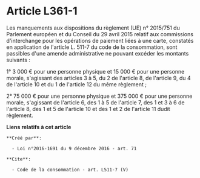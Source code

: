 # Article L361-1

Les manquements aux dispositions du règlement (UE) n° 2015/751 du Parlement européen et du Conseil du 29 avril 2015 relatif
aux commissions d'interchange pour les opérations de paiement liées à une carte, constatés en application de l'article L.
511-7 du code de la consommation, sont passibles d'une amende administrative ne pouvant excéder les montants suivants : 

1° 3 000 € pour une personne physique et 15 000 € pour une personne morale, s'agissant des articles 3 à 5, du 2 de l'article
8, de l'article 9, du 4 de l'article 10 et du 1 de l'article 12 du même règlement ; 

2° 75 000 € pour une personne physique et 375 000 € pour une personne morale, s'agissant de l'article 6, des 1 à 5 de
l'article 7, des 1 et 3 à 6 de l'article 8, des 1 et 5 de l'article 10 et des 1 et 2 de l'article 11 dudit règlement.

**Liens relatifs à cet article**

	**Créé par**:

	  - Loi n°2016-1691 du 9 décembre 2016 - art. 71

	**Cite**:

	  - Code de la consommation - art. L511-7 (V)
